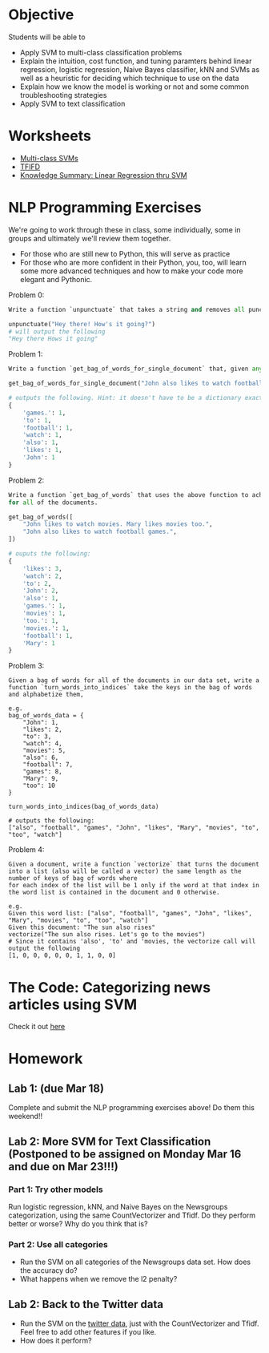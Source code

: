 # Objective
Students will be able to
- Apply SVM to multi-class classification problems
- Explain the intuition, cost function, and tuning paramters behind linear regression, logistic regression, Naive Bayes classifier, kNN and SVMs as well as a heuristic for deciding which technique to use on the data
- Explain how we know the model is working or not and some common troubleshooting strategies
- Apply SVM to text classification

# Worksheets
- [Multi-class SVMs](https://s3-us-west-2.amazonaws.com/ga-dat-2015-suneel/worksheets/SVMs+Continued/SVMs_continued_worksheet_1.pdf)
- [TFIFD](https://s3-us-west-2.amazonaws.com/ga-dat-2015-suneel/worksheets/SVMs+Continued/NLP_Worksheet_1.pdf)
- [Knowledge Summary: Linear Regression thru SVM](https://s3-us-west-2.amazonaws.com/ga-dat-2015-suneel/worksheets/SVMs+Continued/knowledge_summary_worksheet.pdf)

# NLP Programming Exercises
We're going to work through these in class, some individually, some in groups and ultimately we'll review them together.
- For those who are still new to Python, this will serve as practice
- For those who are more confident in their Python, you, too, will learn some more advanced techniques and how to make your code more elegant and Pythonic.

Problem 0:
```python
Write a function `unpunctuate` that takes a string and removes all punctuation, e.g.

unpunctuate("Hey there! How's it going?")
# will output the following
"Hey there Hows it going"
```

Problem 1:
```python
Write a function `get_bag_of_words_for_single_document` that, given any string (also called document), e.g. "John also likes to watch football games.", returns its bag of words:

get_bag_of_words_for_single_document("John also likes to watch football games.")

# outputs the following. Hint: it doesn't have to be a dictionary exactly but could be an object that acts like a dictionary.
{
    'games.': 1,
    'to': 1,
    'football': 1,
    'watch': 1,
    'also': 1,
    'likes': 1,
    'John': 1
}
```

Problem 2:
```python
Write a function `get_bag_of_words` that uses the above function to achieve the following: given a list of strings, it returns the total bag of words
for all of the documents.

get_bag_of_words([
    "John likes to watch movies. Mary likes movies too.",
    "John also likes to watch football games.",
])

# ouputs the following:
{
    'likes': 3,
    'watch': 2,
    'to': 2,
    'John': 2,
    'also': 1,
    'games.': 1,
    'movies': 1,
    'too.': 1,
    'movies.': 1,
    'football': 1,
    'Mary': 1
}
```

Problem 3:
```
Given a bag of words for all of the documents in our data set, write a function `turn_words_into_indices` take the keys in the bag of words and alphabetize them,

e.g.
bag_of_words_data = {
    "John": 1,
    "likes": 2,
    "to": 3,
    "watch": 4,
    "movies": 5,
    "also": 6,
    "football": 7,
    "games": 8,
    "Mary": 9,
    "too": 10
}

turn_words_into_indices(bag_of_words_data)

# outputs the following:
["also", "football", "games", "John", "likes", "Mary", "movies", "to", "too", "watch"]
```

Problem 4:
```
Given a document, write a function `vectorize` that turns the document into a list (also will be called a vector) the same length as the number of keys of bag of words where
for each index of the list will be 1 only if the word at that index in the word list is contained in the document and 0 otherwise.

e.g.
Given this word list: ["also", "football", "games", "John", "likes", "Mary", "movies", "to", "too", "watch"]
Given this document: "The sun also rises"
vectorize("The sun also rises. Let's go to the movies")
# Since it contains 'also', 'to' and 'movies, the vectorize call will output the following
[1, 0, 0, 0, 0, 0, 1, 1, 0, 0]
```

# The Code: Categorizing news articles using SVM
Check it out [here](http://nbviewer.ipython.org/gist/suneel0101/bd6f79328ab62b04e27c)

# Homework
## Lab 1: (due Mar 18)
Complete and submit the NLP programming exercises above!
Do them this weekend!!

## Lab 2: More SVM for Text Classification (Postponed to be assigned on Monday Mar 16 and due on Mar 23!!!)

### Part 1: Try other models
Run logistic regression, kNN, and Naive Bayes on the Newsgroups categorization, using the same CountVectorizer and Tfidf.  Do they perform better or worse? Why do you think that is?

### Part 2: Use all categories
- Run the SVM on all categories of the Newsgroups data set. How does the accuracy do?
- What happens when we remove the l2 penalty?

## Lab 2: Back to the Twitter data
- Run the SVM on the [twitter data](https://s3-us-west-2.amazonaws.com/ga-dat-2015-suneel/datasets/clean_twitter_data.csv), just with the CountVectorizer and Tfidf. Feel free to add other features if you like.
- How does it perform?

